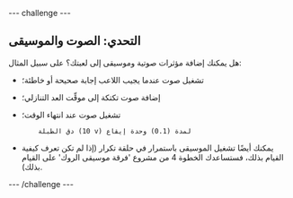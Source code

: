 --- challenge ---
## التحدي: الصوت والموسيقى
هل يمكنك إضافة مؤثرات صوتية وموسيقى إلى لعبتك؟ على سبيل المثال:

+ تشغيل صوت عندما يجيب اللاعب إجابة صحيحة أو خاطئة؛
+ إضافة صوت تكتكة إلى موقِّت العد التنازلي؛
+ تشغيل صوت عند انتهاء الوقت؛

	```blocks
		دق الطبلة (10 v) لمدة (0.1) وحدة إيقاع
	```

+ يمكنك أيضًا تشغيل الموسيقى باستمرار في حلقة تكرار (إذا لم تكن تعرف كيفية القيام بذلك، فستساعدك الخطوة 4 من مشروع 'فرقة موسيقى الروك' على القيام بذلك).




--- /challenge ---